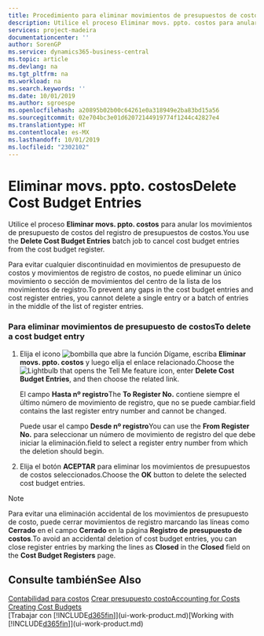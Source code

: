 ```yaml
---
title: Procedimiento para eliminar movimientos de presupuestos de costos | Documentos de Microsoft
description: Utilice el proceso Eliminar movs. ppto. costos para anular los movimientos de presupuesto de costos del registro de presupuestos de costos.
services: project-madeira
documentationcenter: ''
author: SorenGP
ms.service: dynamics365-business-central
ms.topic: article
ms.devlang: na
ms.tgt_pltfrm: na
ms.workload: na
ms.search.keywords: ''
ms.date: 10/01/2019
ms.author: sgroespe
ms.openlocfilehash: a20895b02b00c64261e0a318949e2ba83bd15a56
ms.sourcegitcommit: 02e704bc3e01d62072144919774f1244c42827e4
ms.translationtype: HT
ms.contentlocale: es-MX
ms.lasthandoff: 10/01/2019
ms.locfileid: "2302102"
---
```

# <a name="delete-cost-budget-entries"></a><span data-ttu-id="78dca-103">Eliminar movs. ppto. costos</span><span class="sxs-lookup"><span data-stu-id="78dca-103">Delete Cost Budget Entries</span></span>
<span data-ttu-id="78dca-104">Utilice el proceso **Eliminar movs. ppto. costos** para anular los movimientos de presupuesto de costos del registro de presupuestos de costos.</span><span class="sxs-lookup"><span data-stu-id="78dca-104">You use the **Delete Cost Budget Entries** batch job to cancel cost budget entries from the cost budget register.</span></span>  

<span data-ttu-id="78dca-105">Para evitar cualquier discontinuidad en movimientos de presupuesto de costos y movimientos de registro de costos, no puede eliminar un único movimiento o sección de movimientos del centro de la lista de los movimientos de registro.</span><span class="sxs-lookup"><span data-stu-id="78dca-105">To prevent any gaps in the cost budget entries and cost register entries, you cannot delete a single entry or a batch of entries in the middle of the list of register entries.</span></span>  

### <a name="to-delete-a-cost-budget-entry"></a><span data-ttu-id="78dca-106">Para eliminar movimientos de presupuesto de costos</span><span class="sxs-lookup"><span data-stu-id="78dca-106">To delete a cost budget entry</span></span>  

1.  <span data-ttu-id="78dca-107">Elija el icono ![bombilla que abre la función Dígame](media/ui-search/search_small.png "Dígame que desea hacer"), escriba **Eliminar movs. ppto. costos** y luego elija el enlace relacionado.</span><span class="sxs-lookup"><span data-stu-id="78dca-107">Choose the ![Lightbulb that opens the Tell Me feature](media/ui-search/search_small.png "Tell me what you want to do") icon, enter **Delete Cost Budget Entries**, and then choose the related link.</span></span>  

    <span data-ttu-id="78dca-108">El campo **Hasta nº registro**</span><span class="sxs-lookup"><span data-stu-id="78dca-108">The **To Register No.**</span></span> <span data-ttu-id="78dca-109">contiene siempre el último número de movimiento de registro, que no se puede cambiar.</span><span class="sxs-lookup"><span data-stu-id="78dca-109">field contains the last register entry number and cannot be changed.</span></span>  

    <span data-ttu-id="78dca-110">Puede usar el campo **Desde nº registro**</span><span class="sxs-lookup"><span data-stu-id="78dca-110">You can use the **From Register No.**</span></span> <span data-ttu-id="78dca-111">para seleccionar un número de movimiento de registro del que debe iniciar la eliminación.</span><span class="sxs-lookup"><span data-stu-id="78dca-111">field to select a register entry number from which the deletion should begin.</span></span>  
2.  <span data-ttu-id="78dca-112">Elija el botón **ACEPTAR** para eliminar los movimientos de presupuestos de costos seleccionados.</span><span class="sxs-lookup"><span data-stu-id="78dca-112">Choose the **OK** button to delete the selected cost budget entries.</span></span>  

> [!NOTE]  
>  <span data-ttu-id="78dca-113">Para evitar una eliminación accidental de los movimientos de presupuesto de costo, puede cerrar movimientos de registro marcando las líneas como **Cerrado** en el campo **Cerrado** en la página **Registro de presupuesto de costos**.</span><span class="sxs-lookup"><span data-stu-id="78dca-113">To avoid an accidental deletion of cost budget entries, you can close register entries by marking the lines as **Closed** in the **Closed** field on the **Cost Budget Registers** page.</span></span>  

## <a name="see-also"></a><span data-ttu-id="78dca-114">Consulte también</span><span class="sxs-lookup"><span data-stu-id="78dca-114">See Also</span></span>  
<span data-ttu-id="78dca-115">[Contabilidad para costos](finance-manage-cost-accounting.md)
[Crear presupuesto costo](finance-create-cost-budgets.md)</span><span class="sxs-lookup"><span data-stu-id="78dca-115">[Accounting for Costs](finance-manage-cost-accounting.md)
[Creating Cost Budgets](finance-create-cost-budgets.md)</span></span>  
<span data-ttu-id="78dca-116">[Trabajar con [!INCLUDE[d365fin](includes/d365fin_md.md)]](ui-work-product.md)</span><span class="sxs-lookup"><span data-stu-id="78dca-116">[Working with [!INCLUDE[d365fin](includes/d365fin_md.md)]](ui-work-product.md)</span></span>
